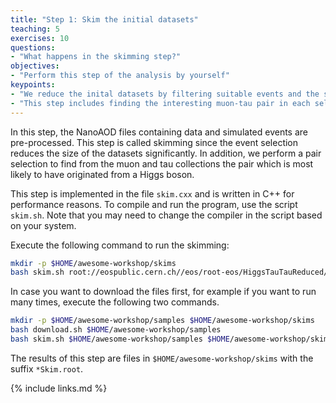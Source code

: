```yaml
---
title: "Step 1: Skim the initial datasets"
teaching: 5
exercises: 10
questions:
- "What happens in the skimming step?"
objectives:
- "Perform this step of the analysis by yourself"
keypoints:
- "We reduce the inital datasets by filtering suitable events and the selection of the interesting observables."
- "This step includes finding the interesting muon-tau pair in each selected event."
---
```


In this step, the NanoAOD files containing data and simulated events are pre-processed. This step is called skimming since the event selection reduces the size of the datasets significantly. In addition, we perform a pair selection to find from the muon and tau collections the pair which is most likely to have originated from a Higgs boson.

This step is implemented in the file `skim.cxx` and is written in C++ for performance reasons. To compile and run the program, use the script `skim.sh`. Note that you may need to change the compiler in the script based on your system.

Execute the following command to run the skimming:

```bash
mkdir -p $HOME/awesome-workshop/skims
bash skim.sh root://eospublic.cern.ch//eos/root-eos/HiggsTauTauReduced/ $HOME/awesome-workshop/skims
```

In case you want to download the files first, for example if you want to run many times, execute the following two commands.

```bash
mkdir -p $HOME/awesome-workshop/samples $HOME/awesome-workshop/skims
bash download.sh $HOME/awesome-workshop/samples
bash skim.sh $HOME/awesome-workshop/samples $HOME/awesome-workshop/skims
```

The results of this step are files in `$HOME/awesome-workshop/skims` with the suffix `*Skim.root`.

{% include links.md %}
